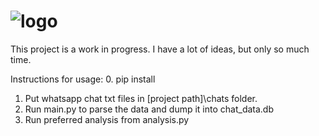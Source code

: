 # ![logo](https://i.imgur.com/iCWiZdT.png)

This project is a work in progress. I have a lot of ideas, but only so much time.

Instructions for usage:
0. pip install
1. Put whatsapp chat txt files in [project path]\chats folder.
2. Run main.py to parse the data and dump it into chat_data.db 
3. Run preferred analysis from analysis.py
